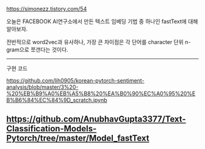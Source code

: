 https://simonezz.tistory.com/54


오늘은 FACEBOOK AI연구소에서 만든 텍스트 임베딩 기법 중 하나인 fastText에 대해 알아보자.

전반적으로 word2vec과 유사하나, 가장 큰 차이점은 각 단어를 character 단위 n-gram으로 쪼갠다는 것이다.


















----------------
구현 코드 

https://github.com/lih0905/korean-pytorch-sentiment-analysis/blob/master/3%20-%20%EB%B9%A0%EB%A5%B8%20%EA%B0%90%EC%A0%95%20%EB%B6%84%EC%84%9D_scratch.ipynb

https://github.com/AnubhavGupta3377/Text-Classification-Models-Pytorch/tree/master/Model_fastText
-----------------